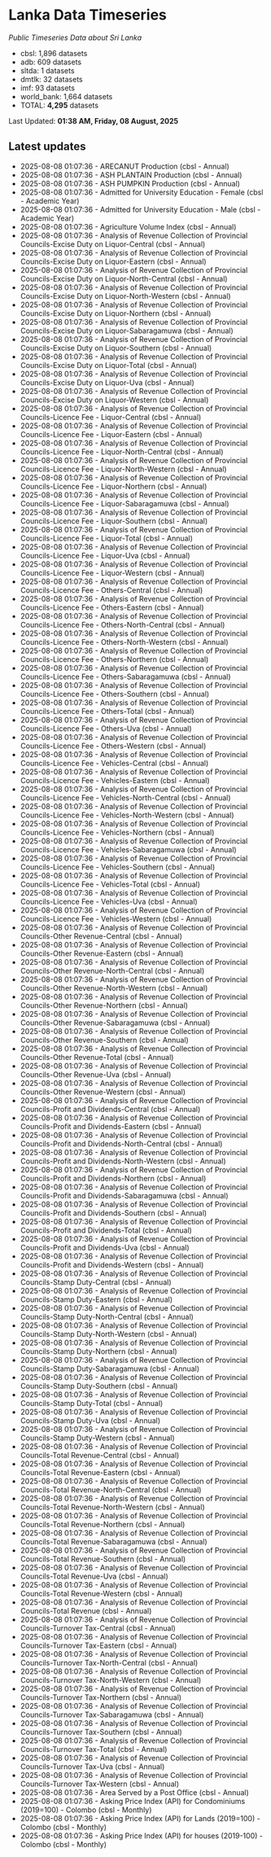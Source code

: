 # Lanka Data Timeseries
*Public Timeseries Data about Sri Lanka*

* cbsl: 1,896 datasets
* adb: 609 datasets
* sltda: 1 datasets
* dmtlk: 32 datasets
* imf: 93 datasets
* world_bank: 1,664 datasets
* TOTAL: **4,295** datasets

Last Updated: **01:38 AM, Friday, 08 August, 2025**

## Latest updates

* 2025-08-08 01:07:36 - ARECANUT Production (cbsl - Annual)
* 2025-08-08 01:07:36 - ASH PLANTAIN Production (cbsl - Annual)
* 2025-08-08 01:07:36 - ASH PUMPKIN Production (cbsl - Annual)
* 2025-08-08 01:07:36 - Admitted for University Education - Female (cbsl - Academic Year)
* 2025-08-08 01:07:36 - Admitted for University Education - Male (cbsl - Academic Year)
* 2025-08-08 01:07:36 - Agriculture Volume Index (cbsl - Annual)
* 2025-08-08 01:07:36 - Analysis of Revenue Collection of Provincial Councils-Excise Duty on Liquor-Central (cbsl - Annual)
* 2025-08-08 01:07:36 - Analysis of Revenue Collection of Provincial Councils-Excise Duty on Liquor-Eastern (cbsl - Annual)
* 2025-08-08 01:07:36 - Analysis of Revenue Collection of Provincial Councils-Excise Duty on Liquor-North-Central (cbsl - Annual)
* 2025-08-08 01:07:36 - Analysis of Revenue Collection of Provincial Councils-Excise Duty on Liquor-North-Western (cbsl - Annual)
* 2025-08-08 01:07:36 - Analysis of Revenue Collection of Provincial Councils-Excise Duty on Liquor-Northern (cbsl - Annual)
* 2025-08-08 01:07:36 - Analysis of Revenue Collection of Provincial Councils-Excise Duty on Liquor-Sabaragamuwa (cbsl - Annual)
* 2025-08-08 01:07:36 - Analysis of Revenue Collection of Provincial Councils-Excise Duty on Liquor-Southern (cbsl - Annual)
* 2025-08-08 01:07:36 - Analysis of Revenue Collection of Provincial Councils-Excise Duty on Liquor-Total (cbsl - Annual)
* 2025-08-08 01:07:36 - Analysis of Revenue Collection of Provincial Councils-Excise Duty on Liquor-Uva (cbsl - Annual)
* 2025-08-08 01:07:36 - Analysis of Revenue Collection of Provincial Councils-Excise Duty on Liquor-Western (cbsl - Annual)
* 2025-08-08 01:07:36 - Analysis of Revenue Collection of Provincial Councils-Licence Fee - Liquor-Central (cbsl - Annual)
* 2025-08-08 01:07:36 - Analysis of Revenue Collection of Provincial Councils-Licence Fee - Liquor-Eastern (cbsl - Annual)
* 2025-08-08 01:07:36 - Analysis of Revenue Collection of Provincial Councils-Licence Fee - Liquor-North-Central (cbsl - Annual)
* 2025-08-08 01:07:36 - Analysis of Revenue Collection of Provincial Councils-Licence Fee - Liquor-North-Western (cbsl - Annual)
* 2025-08-08 01:07:36 - Analysis of Revenue Collection of Provincial Councils-Licence Fee - Liquor-Northern (cbsl - Annual)
* 2025-08-08 01:07:36 - Analysis of Revenue Collection of Provincial Councils-Licence Fee - Liquor-Sabaragamuwa (cbsl - Annual)
* 2025-08-08 01:07:36 - Analysis of Revenue Collection of Provincial Councils-Licence Fee - Liquor-Southern (cbsl - Annual)
* 2025-08-08 01:07:36 - Analysis of Revenue Collection of Provincial Councils-Licence Fee - Liquor-Total (cbsl - Annual)
* 2025-08-08 01:07:36 - Analysis of Revenue Collection of Provincial Councils-Licence Fee - Liquor-Uva (cbsl - Annual)
* 2025-08-08 01:07:36 - Analysis of Revenue Collection of Provincial Councils-Licence Fee - Liquor-Western (cbsl - Annual)
* 2025-08-08 01:07:36 - Analysis of Revenue Collection of Provincial Councils-Licence Fee - Others-Central (cbsl - Annual)
* 2025-08-08 01:07:36 - Analysis of Revenue Collection of Provincial Councils-Licence Fee - Others-Eastern (cbsl - Annual)
* 2025-08-08 01:07:36 - Analysis of Revenue Collection of Provincial Councils-Licence Fee - Others-North-Central (cbsl - Annual)
* 2025-08-08 01:07:36 - Analysis of Revenue Collection of Provincial Councils-Licence Fee - Others-North-Western (cbsl - Annual)
* 2025-08-08 01:07:36 - Analysis of Revenue Collection of Provincial Councils-Licence Fee - Others-Northern (cbsl - Annual)
* 2025-08-08 01:07:36 - Analysis of Revenue Collection of Provincial Councils-Licence Fee - Others-Sabaragamuwa (cbsl - Annual)
* 2025-08-08 01:07:36 - Analysis of Revenue Collection of Provincial Councils-Licence Fee - Others-Southern (cbsl - Annual)
* 2025-08-08 01:07:36 - Analysis of Revenue Collection of Provincial Councils-Licence Fee - Others-Total (cbsl - Annual)
* 2025-08-08 01:07:36 - Analysis of Revenue Collection of Provincial Councils-Licence Fee - Others-Uva (cbsl - Annual)
* 2025-08-08 01:07:36 - Analysis of Revenue Collection of Provincial Councils-Licence Fee - Others-Western (cbsl - Annual)
* 2025-08-08 01:07:36 - Analysis of Revenue Collection of Provincial Councils-Licence Fee - Vehicles-Central (cbsl - Annual)
* 2025-08-08 01:07:36 - Analysis of Revenue Collection of Provincial Councils-Licence Fee - Vehicles-Eastern (cbsl - Annual)
* 2025-08-08 01:07:36 - Analysis of Revenue Collection of Provincial Councils-Licence Fee - Vehicles-North-Central (cbsl - Annual)
* 2025-08-08 01:07:36 - Analysis of Revenue Collection of Provincial Councils-Licence Fee - Vehicles-North-Western (cbsl - Annual)
* 2025-08-08 01:07:36 - Analysis of Revenue Collection of Provincial Councils-Licence Fee - Vehicles-Northern (cbsl - Annual)
* 2025-08-08 01:07:36 - Analysis of Revenue Collection of Provincial Councils-Licence Fee - Vehicles-Sabaragamuwa (cbsl - Annual)
* 2025-08-08 01:07:36 - Analysis of Revenue Collection of Provincial Councils-Licence Fee - Vehicles-Southern (cbsl - Annual)
* 2025-08-08 01:07:36 - Analysis of Revenue Collection of Provincial Councils-Licence Fee - Vehicles-Total (cbsl - Annual)
* 2025-08-08 01:07:36 - Analysis of Revenue Collection of Provincial Councils-Licence Fee - Vehicles-Uva (cbsl - Annual)
* 2025-08-08 01:07:36 - Analysis of Revenue Collection of Provincial Councils-Licence Fee - Vehicles-Western (cbsl - Annual)
* 2025-08-08 01:07:36 - Analysis of Revenue Collection of Provincial Councils-Other Revenue-Central (cbsl - Annual)
* 2025-08-08 01:07:36 - Analysis of Revenue Collection of Provincial Councils-Other Revenue-Eastern (cbsl - Annual)
* 2025-08-08 01:07:36 - Analysis of Revenue Collection of Provincial Councils-Other Revenue-North-Central (cbsl - Annual)
* 2025-08-08 01:07:36 - Analysis of Revenue Collection of Provincial Councils-Other Revenue-North-Western (cbsl - Annual)
* 2025-08-08 01:07:36 - Analysis of Revenue Collection of Provincial Councils-Other Revenue-Northern (cbsl - Annual)
* 2025-08-08 01:07:36 - Analysis of Revenue Collection of Provincial Councils-Other Revenue-Sabaragamuwa (cbsl - Annual)
* 2025-08-08 01:07:36 - Analysis of Revenue Collection of Provincial Councils-Other Revenue-Southern (cbsl - Annual)
* 2025-08-08 01:07:36 - Analysis of Revenue Collection of Provincial Councils-Other Revenue-Total (cbsl - Annual)
* 2025-08-08 01:07:36 - Analysis of Revenue Collection of Provincial Councils-Other Revenue-Uva (cbsl - Annual)
* 2025-08-08 01:07:36 - Analysis of Revenue Collection of Provincial Councils-Other Revenue-Western (cbsl - Annual)
* 2025-08-08 01:07:36 - Analysis of Revenue Collection of Provincial Councils-Profit and Dividends-Central (cbsl - Annual)
* 2025-08-08 01:07:36 - Analysis of Revenue Collection of Provincial Councils-Profit and Dividends-Eastern (cbsl - Annual)
* 2025-08-08 01:07:36 - Analysis of Revenue Collection of Provincial Councils-Profit and Dividends-North-Central (cbsl - Annual)
* 2025-08-08 01:07:36 - Analysis of Revenue Collection of Provincial Councils-Profit and Dividends-North-Western (cbsl - Annual)
* 2025-08-08 01:07:36 - Analysis of Revenue Collection of Provincial Councils-Profit and Dividends-Northern (cbsl - Annual)
* 2025-08-08 01:07:36 - Analysis of Revenue Collection of Provincial Councils-Profit and Dividends-Sabaragamuwa (cbsl - Annual)
* 2025-08-08 01:07:36 - Analysis of Revenue Collection of Provincial Councils-Profit and Dividends-Southern (cbsl - Annual)
* 2025-08-08 01:07:36 - Analysis of Revenue Collection of Provincial Councils-Profit and Dividends-Total (cbsl - Annual)
* 2025-08-08 01:07:36 - Analysis of Revenue Collection of Provincial Councils-Profit and Dividends-Uva (cbsl - Annual)
* 2025-08-08 01:07:36 - Analysis of Revenue Collection of Provincial Councils-Profit and Dividends-Western (cbsl - Annual)
* 2025-08-08 01:07:36 - Analysis of Revenue Collection of Provincial Councils-Stamp Duty-Central (cbsl - Annual)
* 2025-08-08 01:07:36 - Analysis of Revenue Collection of Provincial Councils-Stamp Duty-Eastern (cbsl - Annual)
* 2025-08-08 01:07:36 - Analysis of Revenue Collection of Provincial Councils-Stamp Duty-North-Central (cbsl - Annual)
* 2025-08-08 01:07:36 - Analysis of Revenue Collection of Provincial Councils-Stamp Duty-North-Western (cbsl - Annual)
* 2025-08-08 01:07:36 - Analysis of Revenue Collection of Provincial Councils-Stamp Duty-Northern (cbsl - Annual)
* 2025-08-08 01:07:36 - Analysis of Revenue Collection of Provincial Councils-Stamp Duty-Sabaragamuwa (cbsl - Annual)
* 2025-08-08 01:07:36 - Analysis of Revenue Collection of Provincial Councils-Stamp Duty-Southern (cbsl - Annual)
* 2025-08-08 01:07:36 - Analysis of Revenue Collection of Provincial Councils-Stamp Duty-Total (cbsl - Annual)
* 2025-08-08 01:07:36 - Analysis of Revenue Collection of Provincial Councils-Stamp Duty-Uva (cbsl - Annual)
* 2025-08-08 01:07:36 - Analysis of Revenue Collection of Provincial Councils-Stamp Duty-Western (cbsl - Annual)
* 2025-08-08 01:07:36 - Analysis of Revenue Collection of Provincial Councils-Total Revenue-Central (cbsl - Annual)
* 2025-08-08 01:07:36 - Analysis of Revenue Collection of Provincial Councils-Total Revenue-Eastern (cbsl - Annual)
* 2025-08-08 01:07:36 - Analysis of Revenue Collection of Provincial Councils-Total Revenue-North-Central (cbsl - Annual)
* 2025-08-08 01:07:36 - Analysis of Revenue Collection of Provincial Councils-Total Revenue-North-Western (cbsl - Annual)
* 2025-08-08 01:07:36 - Analysis of Revenue Collection of Provincial Councils-Total Revenue-Northern (cbsl - Annual)
* 2025-08-08 01:07:36 - Analysis of Revenue Collection of Provincial Councils-Total Revenue-Sabaragamuwa (cbsl - Annual)
* 2025-08-08 01:07:36 - Analysis of Revenue Collection of Provincial Councils-Total Revenue-Southern (cbsl - Annual)
* 2025-08-08 01:07:36 - Analysis of Revenue Collection of Provincial Councils-Total Revenue-Uva (cbsl - Annual)
* 2025-08-08 01:07:36 - Analysis of Revenue Collection of Provincial Councils-Total Revenue-Western (cbsl - Annual)
* 2025-08-08 01:07:36 - Analysis of Revenue Collection of Provincial Councils-Total Revenue (cbsl - Annual)
* 2025-08-08 01:07:36 - Analysis of Revenue Collection of Provincial Councils-Turnover Tax-Central (cbsl - Annual)
* 2025-08-08 01:07:36 - Analysis of Revenue Collection of Provincial Councils-Turnover Tax-Eastern (cbsl - Annual)
* 2025-08-08 01:07:36 - Analysis of Revenue Collection of Provincial Councils-Turnover Tax-North-Central (cbsl - Annual)
* 2025-08-08 01:07:36 - Analysis of Revenue Collection of Provincial Councils-Turnover Tax-North-Western (cbsl - Annual)
* 2025-08-08 01:07:36 - Analysis of Revenue Collection of Provincial Councils-Turnover Tax-Northern (cbsl - Annual)
* 2025-08-08 01:07:36 - Analysis of Revenue Collection of Provincial Councils-Turnover Tax-Sabaragamuwa (cbsl - Annual)
* 2025-08-08 01:07:36 - Analysis of Revenue Collection of Provincial Councils-Turnover Tax-Southern (cbsl - Annual)
* 2025-08-08 01:07:36 - Analysis of Revenue Collection of Provincial Councils-Turnover Tax-Total (cbsl - Annual)
* 2025-08-08 01:07:36 - Analysis of Revenue Collection of Provincial Councils-Turnover Tax-Uva (cbsl - Annual)
* 2025-08-08 01:07:36 - Analysis of Revenue Collection of Provincial Councils-Turnover Tax-Western (cbsl - Annual)
* 2025-08-08 01:07:36 - Area Served by a Post Office (cbsl - Annual)
* 2025-08-08 01:07:36 - Asking Price Index (API) for Condominiums (2019=100) - Colombo (cbsl - Monthly)
* 2025-08-08 01:07:36 - Asking Price Index (API) for Lands (2019=100) - Colombo (cbsl - Monthly)
* 2025-08-08 01:07:36 - Asking Price Index (API) for houses (2019-100) - Colombo (cbsl - Monthly)